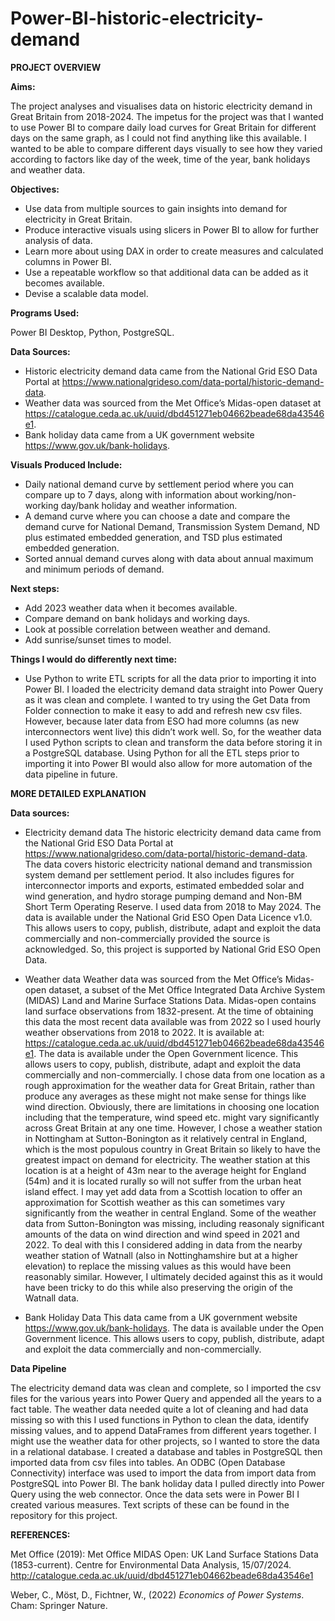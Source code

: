 # Power-BI-historic-electricity-demand

**PROJECT OVERVIEW**

**Aims:**

The project analyses and visualises data on historic electricity demand in Great Britain from 2018-2024. The impetus for the project was that I wanted to use Power BI to compare daily load curves for Great Britain for different days on the same graph, as I could not find anything like this available. I wanted to be able to compare different days visually to see how they varied according to factors like day of the week, time of the year, bank holidays and weather data.

**Objectives:** 
-	Use data from multiple sources to gain insights into demand for electricity in Great Britain.
-	Produce interactive visuals using slicers in Power BI to allow for further analysis of data.
-	Learn more about using DAX in order to create measures and calculated columns in Power BI.  
-	Use a repeatable workflow so that additional data can be added as it becomes available. 
-	Devise a scalable data model. 

**Programs Used:**

Power BI Desktop, Python, PostgreSQL. 

**Data Sources:**
-	Historic electricity demand data came from the National Grid ESO Data Portal at https://www.nationalgrideso.com/data-portal/historic-demand-data.
-	Weather data was sourced from the Met Office’s Midas-open dataset at https://catalogue.ceda.ac.uk/uuid/dbd451271eb04662beade68da43546e1.
-	Bank holiday data came from a UK government website https://www.gov.uk/bank-holidays.

  **Visuals Produced Include:**
  - Daily national demand curve by settlement period where you can compare up to 7 days, along with information about working/non-working day/bank holiday and weather information.
  - A demand curve where you can choose a date and compare the demand curve for National Demand, Transmission System Demand, ND plus estimated embedded generation, and TSD plus estimated embedded generation.
  - Sorted annual demand curves along with data about annual maximum and minimum periods of demand.

**Next steps:**
-	Add 2023 weather data when it becomes available.
-	Compare demand on bank holidays and working days. 
-	Look at possible correlation between weather and demand.
-	Add sunrise/sunset times to model.

**Things I would do differently next time:** 
-	Use Python to write ETL scripts for all the data prior to importing it into Power BI. I loaded the electricity demand data straight into Power Query as it was clean and complete. I wanted to try using the Get Data from Folder connection to make it easy to add and refresh new csv files. However, because later data from ESO had more columns (as new interconnectors went live) this didn’t work well. So, for the weather data I used Python scripts to clean and transform the data before storing it in a PostgreSQL database. Using Python for all the ETL steps prior to importing it into Power BI would also allow for more automation of the data pipeline in future.



**MORE DETAILED EXPLANATION**


**Data sources:**
-	Electricity demand data
The historic electricity demand data came from the National Grid ESO Data Portal at https://www.nationalgrideso.com/data-portal/historic-demand-data. The data covers historic electricity national demand and transmission system demand per settlement period. It also includes figures for interconnector imports and exports, estimated embedded solar and wind generation, and hydro storage pumping demand and Non-BM Short Term Operating Reserve. I used data from 2018 to May 2024.
The data is available under the National Grid ESO Open Data Licence v1.0. This allows users to copy, publish, distribute, adapt and exploit the data commercially and non-commercially provided the source is acknowledged. So, this project is supported by National Grid ESO Open Data.

-	Weather data 
Weather data was sourced from the Met Office’s Midas-open dataset, a subset of the Met Office Integrated Data Archive System (MIDAS) Land and Marine Surface Stations Data. Midas-open contains land surface observations from 1832-present. At the time of obtaining this data the most recent data available was from 2022 so I used hourly weather observations from 2018 to 2022. It is available at: https://catalogue.ceda.ac.uk/uuid/dbd451271eb04662beade68da43546e1. The data is available under the Open Government licence. This allows users to copy, publish, distribute, adapt and exploit the data commercially and non-commercially. I chose data from one location as a rough approximation for the weather data for Great Britain, rather than produce any averages as these might not make sense for things like wind direction. Obviously, there are limitations in choosing one location including that the temperature, wind speed etc. might vary significantly across Great Britain at any one time. However, I chose a weather station in Nottingham at Sutton-Bonington as it relatively central in England, which is the most populous country in Great Britain so likely to have the greatest impact on demand for electricity. The weather station at this location is at a height of 43m near to the average height for England (54m) and it is located rurally so will not suffer from the urban heat island effect. I may yet add data from a Scottish location to offer an approximation for Scottish weather as this can sometimes vary significantly from the weather in central England. Some of the weather data from Sutton-Bonington was missing, including reasonaly significant amounts of the data on wind direction and wind speed in  2021 and 2022. To deal with this I considered adding in data from the nearby weather station of Watnall (also in Nottinghamshire but at a higher elevation) to replace the missing values as this would have been reasonably similar. However, I ultimately decided against this as it would have been tricky to do this while also preserving the origin of the Watnall data.  

-	Bank Holiday Data
This data came from a UK government website https://www.gov.uk/bank-holidays. The data is available under the Open Government licence. This allows users to copy, publish, distribute, adapt and exploit the data commercially and non-commercially.

**Data Pipeline**

The electricity demand data was clean and complete, so I imported the csv files for the various years into Power Query and appended all the years to a fact table. 
The weather data needed quite a lot of cleaning and had data missing so with this I used functions in Python to clean the data, identify missing values, and to append DataFrames from different years together. 
I might use the weather data for other projects, so I wanted to store the data in a relational database. I created a database and tables in PostgreSQL then imported data from csv files into tables. An ODBC (Open Database Connectivity) interface was used to import the data from import data from PostgreSQL into Power BI. 
The bank holiday data I pulled directly into Power Query using the web connector. 
Once the data sets were in Power BI I created various measures. Text scripts of these can be found in the repository for this project.


**REFERENCES:**

Met Office (2019): Met Office MIDAS Open: UK Land Surface Stations Data (1853-current). Centre for Environmental Data Analysis, 15/07/2024. http://catalogue.ceda.ac.uk/uuid/dbd451271eb04662beade68da43546e1
	

Weber, C., Möst, D., Fichtner, W., (2022) _Economics of Power Systems_. Cham: Springer Nature.

